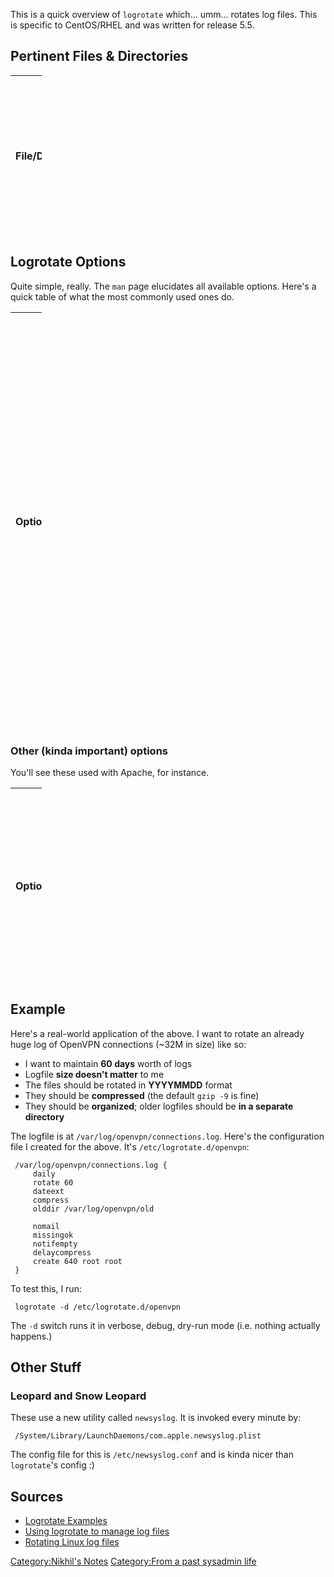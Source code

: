 This is a quick overview of `logrotate` which... umm... rotates log
files. This is specific to CentOS/RHEL and was written for release 5.5.

Pertinent Files & Directories
-----------------------------

<table style="width:10%;">
<colgroup>
<col width="4%" />
<col width="0%" />
<col width="0%" />
<col width="0%" />
<col width="0%" />
<col width="0%" />
<col width="0%" />
<col width="0%" />
<col width="0%" />
<col width="0%" />
</colgroup>
<thead>
<tr class="header">
<th align="left"><p>File/Directory</p></th>
<th align="left"><p>Purpose |-------</p></th>
<th align="left"><p><code>/usr/sbin/logrotate</code></p></th>
<th align="left"><p>The command itself. |-------</p></th>
<th align="left"><p><code>/etc/cron.daily/logrotate</code></p></th>
<th align="left"><p>Bash script that executes the <code>logrotate</code> command every day. |-------</p></th>
<th align="left"><p><code>/etc/logrotate.conf</code> and <code>/etc/logrotate.d/</code></p></th>
<th align="left"><p>Rotation defaults if they are not defined for specific daemons. You can add rotate configs to this file, or put them in <code>/etc/logrotate.d</code> |-------</p></th>
<th align="left"><p><code>/var/lib/logrotate.status</code></p></th>
<th align="left"><p>Show when the specified log files were last rotated. |-------</p></th>
</tr>
</thead>
<tbody>
</tbody>
</table>

Logrotate Options
-----------------

Quite simple, really. The `man` page elucidates all available options.
Here's a quick table of what the most commonly used ones do.

<table style="width:10%;">
<colgroup>
<col width="3%" />
<col width="0%" />
<col width="0%" />
<col width="0%" />
<col width="0%" />
<col width="0%" />
<col width="0%" />
<col width="0%" />
<col width="0%" />
<col width="0%" />
<col width="0%" />
<col width="0%" />
<col width="0%" />
<col width="0%" />
<col width="0%" />
<col width="0%" />
<col width="0%" />
<col width="0%" />
<col width="0%" />
<col width="0%" />
<col width="0%" />
<col width="0%" />
<col width="0%" />
<col width="0%" />
<col width="0%" />
<col width="0%" />
</colgroup>
<thead>
<tr class="header">
<th align="left"><p>Option</p></th>
<th align="left"><p>Purpose |-------</p></th>
<th align="left"><p><code>rotate &lt;number&gt;</code></p></th>
<th align="left"><p>Keep specified number of logfiles before they are deleted and/or emailed to admin |-------</p></th>
<th align="left"><p><code>size=&lt;number&gt;</code></p></th>
<th align="left"><p>Rotate logs when they reach this size.</p>
<ul>
<li>This is done <em>without regard</em> for the last rotated time.</li>
<li>Use <code>minsize &lt;number&gt;</code> if you'd like to balance both time and size.</li>
<li>Bytes are used without a specifier. 100k, 100M are also fine.</li>
</ul>
<p>|-------</p></th>
<th align="left"><p><code>daily</code></p></th>
<th align="left"><p>Rotate daily. This is the default minimum granularity, unless you move <code>/etc/'''cron.daily'''/logrotate</code> to <code>/etc/'''cron.hourly'''/logrotate</code> |------</p></th>
<th align="left"><p><code>weekly</code></p></th>
<th align="left"><p>Rotate weekly |------</p></th>
<th align="left"><p><code>monthly</code></p></th>
<th align="left"><p>Rotate monthly |------</p></th>
<th align="left"><p><code>notifempty</code></p></th>
<th align="left"><p>Don't rotate if empty (the reverse, <code>ifempty</code>, is default) |------</p></th>
<th align="left"><p><code>missingok</code></p></th>
<th align="left"><p>If log file is missing for some reason, move on without error |------</p></th>
<th align="left"><p><code>compress</code></p></th>
<th align="left"><p>Compress logfile after rotation.</p>
<ul>
<li>Default is <code>gzip</code> with <code>-9</code> (maximum) compression.</li>
<li>The choice of compression program can be changed with <code>compresscmd</code> (e.g. <code>compresscmd bzip2</code>).</li>
<li>To pass options (like compression level), use <code>compressoptions</code>.</li>
<li>To change extension of compressed file, use <code>compressext</code></li>
</ul>
<p>|------</p></th>
<th align="left"><p><code>dateext</code></p></th>
<th align="left"><p>Use YYYYMMDD format instead of just tacking on numbers (like <code>.0</code>, <code>.1</code> and so on) to the rotated files. |------</p></th>
<th align="left"><p><code>mail &lt;recipient&gt;</code></p></th>
<th align="left"><p>Email recipient the file that will be deleted after a rotation cycle |------</p></th>
<th align="left"><p><code>create &lt;mode&gt; &lt;owner&gt; &lt;group&gt;</code></p></th>
<th align="left"><p>Create logfiles with the specified permissions and owner:group attributes. |------</p></th>
<th align="left"><p><code>olddir &lt;directory&gt;</code></p></th>
<th align="left"><p>Move all but the newest log file to this directory (nice to keep things organized)</p></th>
</tr>
</thead>
<tbody>
</tbody>
</table>

### Other (kinda important) options

You'll see these used with Apache, for instance.

<table style="width:10%;">
<colgroup>
<col width="2%" />
<col width="0%" />
<col width="0%" />
<col width="0%" />
<col width="0%" />
<col width="0%" />
<col width="0%" />
<col width="0%" />
<col width="0%" />
<col width="0%" />
</colgroup>
<thead>
<tr class="header">
<th align="left"><p>Option</p></th>
<th align="left"><p>Purpose |-------</p></th>
<th align="left"><p><code>prerotate</code></p></th>
<th align="left"><p>Execute the a script <em>before</em> rotating a log. Should end this with <code>endscript</code>. |-------</p></th>
<th align="left"><p><code>postrotate</code></p></th>
<th align="left"><p>Execute the a script <em>after</em> rotating a log. Should end this with <code>endscript</code>. |-------</p></th>
<th align="left"><p><code>sharedscripts</code></p></th>
<th align="left"><p>Make sure that the script(s) specified in <code>prerotate</code> and/or <code>postrotate</code> run just <em>once</em> (i.e. not for <em>every</em> logfile) |------</p></th>
<th align="left"><p><code>delaycompress</code></p></th>
<th align="left"><p>Don't compress yesterday's logfile (if daily... you get the picture)</p></th>
</tr>
</thead>
<tbody>
</tbody>
</table>

Example
-------

Here's a real-world application of the above. I want to rotate an
already huge log of OpenVPN connections (\~32M in size) like so:

-   I want to maintain **60 days** worth of logs
-   Logfile **size doesn't matter** to me
-   The files should be rotated in **YYYYMMDD** format
-   They should be **compressed** (the default `gzip -9` is fine)
-   They should be **organized**; older logfiles should be **in a
    separate directory**

The logfile is at `/var/log/openvpn/connections.log`. Here's the
configuration file I created for the above. It's
`/etc/logrotate.d/openvpn`:

` /var/log/openvpn/connections.log {`  
`     daily`  
`     rotate 60`  
`     dateext`  
`     compress`  
`     olddir /var/log/openvpn/old`  
` `  
`     nomail`  
`     missingok`  
`     notifempty`  
`     delaycompress`  
`     create 640 root root`  
` }`

To test this, I run:

` logrotate -d /etc/logrotate.d/openvpn`

The `-d` switch runs it in verbose, debug, dry-run mode (i.e. nothing
actually happens.)

Other Stuff
-----------

### Leopard and Snow Leopard

These use a new utility called `newsyslog`. It is invoked every minute
by:

` /System/Library/LaunchDaemons/com.apple.newsyslog.plist`

The config file for this is `/etc/newsyslog.conf` and is kinda nicer
than `logrotate`'s config :)

Sources
-------

-   [Logrotate
    Examples](http://www.thegeekstuff.com/2010/07/logrotate-examples/)
-   [Using logrotate to manage log
    files](http://linuxers.org/howto/howto-use-logrotate-manage-log-files)
-   [Rotating Linux log
    files](http://www.ducea.com/2006/06/06/rotating-linux-log-files-part-2-logrotate/)

[Category:Nikhil's Notes](Category:Nikhil's_Notes "wikilink")
[Category:From a past sysadmin
life](Category:From_a_past_sysadmin_life "wikilink")
